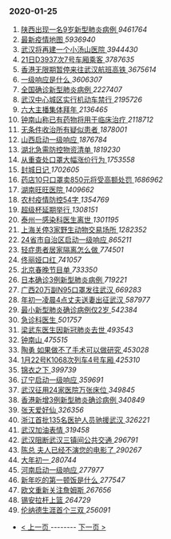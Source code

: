 ### 2020-01-25 
1. [ 陕西出现一名9岁新型肺炎病例 ](https://s.weibo.com/weibo?q=%23%E9%99%95%E8%A5%BF%E5%87%BA%E7%8E%B0%E4%B8%80%E5%90%8D9%E5%B2%81%E6%96%B0%E5%9E%8B%E8%82%BA%E7%82%8E%E7%97%85%E4%BE%8B%23&Refer=top) *9461764*
1. [ 最新疫情地图 ](https://s.weibo.com/weibo?q=%E6%9C%80%E6%96%B0%E7%96%AB%E6%83%85%E5%9C%B0%E5%9B%BE&Refer=top) *5936940*
1. [ 武汉将再建一个小汤山医院 ](https://s.weibo.com/weibo?q=%23%E6%AD%A6%E6%B1%89%E5%B0%86%E5%86%8D%E5%BB%BA%E4%B8%80%E4%B8%AA%E5%B0%8F%E6%B1%A4%E5%B1%B1%E5%8C%BB%E9%99%A2%23&Refer=top) *3944430*
1. [ 21日D3937次7号车厢乘客 ](https://s.weibo.com/weibo?q=21%E6%97%A5D3937%E6%AC%A17%E5%8F%B7%E8%BD%A6%E5%8E%A2%E4%B9%98%E5%AE%A2&Refer=top) *3787635*
1. [ 香港无限期暂停来往武汉航班高铁 ](https://s.weibo.com/weibo?q=%E9%A6%99%E6%B8%AF%E6%97%A0%E9%99%90%E6%9C%9F%E6%9A%82%E5%81%9C%E6%9D%A5%E5%BE%80%E6%AD%A6%E6%B1%89%E8%88%AA%E7%8F%AD%E9%AB%98%E9%93%81&Refer=top) *3675614*
1. [ 一级响应是什么 ](https://s.weibo.com/weibo?q=%E4%B8%80%E7%BA%A7%E5%93%8D%E5%BA%94%E6%98%AF%E4%BB%80%E4%B9%88&Refer=top) *3606307*
1. [ 全国确诊新型肺炎病例 ](https://s.weibo.com/weibo?q=%23%E5%85%A8%E5%9B%BD%E7%A1%AE%E8%AF%8A%E6%96%B0%E5%9E%8B%E8%82%BA%E7%82%8E%E7%97%85%E4%BE%8B%23&Refer=top) *2227407*
1. [ 武汉中心城区实行机动车禁行 ](https://s.weibo.com/weibo?q=%E6%AD%A6%E6%B1%89%E4%B8%AD%E5%BF%83%E5%9F%8E%E5%8C%BA%E5%AE%9E%E8%A1%8C%E6%9C%BA%E5%8A%A8%E8%BD%A6%E7%A6%81%E8%A1%8C&Refer=top) *2195726*
1. [ 六大主播集体拜年 ](https://s.weibo.com/weibo?q=%E5%85%AD%E5%A4%A7%E4%B8%BB%E6%92%AD%E9%9B%86%E4%BD%93%E6%8B%9C%E5%B9%B4&Refer=top) *2136465*
1. [ 钟南山称已有药物将用于临床治疗 ](https://s.weibo.com/weibo?q=%E9%92%9F%E5%8D%97%E5%B1%B1%E7%A7%B0%E5%B7%B2%E6%9C%89%E8%8D%AF%E7%89%A9%E5%B0%86%E7%94%A8%E4%BA%8E%E4%B8%B4%E5%BA%8A%E6%B2%BB%E7%96%97&Refer=top) *2118712*
1. [ 无条件收治所有疑似患者 ](https://s.weibo.com/weibo?q=%23%E6%97%A0%E6%9D%A1%E4%BB%B6%E6%94%B6%E6%B2%BB%E6%89%80%E6%9C%89%E7%96%91%E4%BC%BC%E6%82%A3%E8%80%85%23&Refer=top) *1878001*
1. [ 山西启动一级响应 ](https://s.weibo.com/weibo?q=%E5%B1%B1%E8%A5%BF%E5%90%AF%E5%8A%A8%E4%B8%80%E7%BA%A7%E5%93%8D%E5%BA%94&Refer=top) *1876784*
1. [ 湖北急需防控物资清单 ](https://s.weibo.com/weibo?q=%E6%B9%96%E5%8C%97%E6%80%A5%E9%9C%80%E9%98%B2%E6%8E%A7%E7%89%A9%E8%B5%84%E6%B8%85%E5%8D%95&Refer=top) *1819230*
1. [ 从重查处口罩大幅涨价行为 ](https://s.weibo.com/weibo?q=%23%E4%BB%8E%E9%87%8D%E6%9F%A5%E5%A4%84%E5%8F%A3%E7%BD%A9%E5%A4%A7%E5%B9%85%E6%B6%A8%E4%BB%B7%E8%A1%8C%E4%B8%BA%23&Refer=top) *1753558*
1. [ 封城日记 ](https://s.weibo.com/weibo?q=%23%E5%B0%81%E5%9F%8E%E6%97%A5%E8%AE%B0%23&Refer=top) *1702605*
1. [ 药店10只口罩卖850元将受高额处罚 ](https://s.weibo.com/weibo?q=%23%E8%8D%AF%E5%BA%9710%E5%8F%AA%E5%8F%A3%E7%BD%A9%E5%8D%96850%E5%85%83%E5%B0%86%E5%8F%97%E9%AB%98%E9%A2%9D%E5%A4%84%E7%BD%9A%23&Refer=top) *1686962*
1. [ 湖南旺旺医院 ](https://s.weibo.com/weibo?q=%E6%B9%96%E5%8D%97%E6%97%BA%E6%97%BA%E5%8C%BB%E9%99%A2&Refer=top) *1409662*
1. [ 农村疫情防控54字 ](https://s.weibo.com/weibo?q=%23%E5%86%9C%E6%9D%91%E7%96%AB%E6%83%85%E9%98%B2%E6%8E%A754%E5%AD%97%23&Refer=top) *1354769*
1. [ 超级杯延期举行 ](https://s.weibo.com/weibo?q=%E8%B6%85%E7%BA%A7%E6%9D%AF%E5%BB%B6%E6%9C%9F%E4%B8%BE%E8%A1%8C&Refer=top) *1308151*
1. [ 泰州一感染科医生离世 ](https://s.weibo.com/weibo?q=%23%E6%B3%B0%E5%B7%9E%E4%B8%80%E6%84%9F%E6%9F%93%E7%A7%91%E5%8C%BB%E7%94%9F%E7%A6%BB%E4%B8%96%23&Refer=top) *1301195*
1. [ 上海关停3家野生动物交易场所 ](https://s.weibo.com/weibo?q=%23%E4%B8%8A%E6%B5%B7%E5%85%B3%E5%81%9C3%E5%AE%B6%E9%87%8E%E7%94%9F%E5%8A%A8%E7%89%A9%E4%BA%A4%E6%98%93%E5%9C%BA%E6%89%80%23&Refer=top) *1282352*
1. [ 24省市自治区启动一级响应 ](https://s.weibo.com/weibo?q=%2324%E7%9C%81%E5%B8%82%E8%87%AA%E6%B2%BB%E5%8C%BA%E5%90%AF%E5%8A%A8%E4%B8%80%E7%BA%A7%E5%93%8D%E5%BA%94%23&Refer=top) *865211*
1. [ 轻症患者居家隔离怎么做 ](https://s.weibo.com/weibo?q=%E8%BD%BB%E7%97%87%E6%82%A3%E8%80%85%E5%B1%85%E5%AE%B6%E9%9A%94%E7%A6%BB%E6%80%8E%E4%B9%88%E5%81%9A&Refer=top) *774501*
1. [ 佟丽娅口红 ](https://s.weibo.com/weibo?q=%23%E4%BD%9F%E4%B8%BD%E5%A8%85%E5%8F%A3%E7%BA%A2%23&Refer=top) *741057*
1. [ 北京春晚节目单 ](https://s.weibo.com/weibo?q=%E5%8C%97%E4%BA%AC%E6%98%A5%E6%99%9A%E8%8A%82%E7%9B%AE%E5%8D%95&Refer=top) *733350*
1. [ 日本确诊3例新型肺炎病例 ](https://s.weibo.com/weibo?q=%23%E6%97%A5%E6%9C%AC%E7%A1%AE%E8%AF%8A3%E4%BE%8B%E6%96%B0%E5%9E%8B%E8%82%BA%E7%82%8E%E7%97%85%E4%BE%8B%23&Refer=top) *719221*
1. [ 广西20万副N95口罩发往武汉 ](https://s.weibo.com/weibo?q=%23%E5%B9%BF%E8%A5%BF20%E4%B8%87%E5%89%AFN95%E5%8F%A3%E7%BD%A9%E5%8F%91%E5%BE%80%E6%AD%A6%E6%B1%89%23&Refer=top) *669283*
1. [ 年初一凌晨4点丈夫送妻出征武汉 ](https://s.weibo.com/weibo?q=%23%E5%B9%B4%E5%88%9D%E4%B8%80%E5%87%8C%E6%99%A84%E7%82%B9%E4%B8%88%E5%A4%AB%E9%80%81%E5%A6%BB%E5%87%BA%E5%BE%81%E6%AD%A6%E6%B1%89%23&Refer=top) *587977*
1. [ 最小新型肺炎确诊病例仅2岁 ](https://s.weibo.com/weibo?q=%E6%9C%80%E5%B0%8F%E6%96%B0%E5%9E%8B%E8%82%BA%E7%82%8E%E7%A1%AE%E8%AF%8A%E7%97%85%E4%BE%8B%E4%BB%852%E5%B2%81&Refer=top) *542384*
1. [ 急诊科医生 ](https://s.weibo.com/weibo?q=%E6%80%A5%E8%AF%8A%E7%A7%91%E5%8C%BB%E7%94%9F&Refer=top) *501757*
1. [ 梁武东医生因新冠肺炎去世 ](https://s.weibo.com/weibo?q=%E6%A2%81%E6%AD%A6%E4%B8%9C%E5%8C%BB%E7%94%9F%E5%9B%A0%E6%96%B0%E5%86%A0%E8%82%BA%E7%82%8E%E5%8E%BB%E4%B8%96&Refer=top) *493543*
1. [ 钟南山 ](https://s.weibo.com/weibo?q=%E9%92%9F%E5%8D%97%E5%B1%B1&Refer=top) *475515*
1. [ 陶勇 如果做不了手术可以做研究 ](https://s.weibo.com/weibo?q=%E9%99%B6%E5%8B%87%20%E5%A6%82%E6%9E%9C%E5%81%9A%E4%B8%8D%E4%BA%86%E6%89%8B%E6%9C%AF%E5%8F%AF%E4%BB%A5%E5%81%9A%E7%A0%94%E7%A9%B6&Refer=top) *453028*
1. [ 1月22号K1068次列车4号车厢 ](https://s.weibo.com/weibo?q=1%E6%9C%8822%E5%8F%B7K1068%E6%AC%A1%E5%88%97%E8%BD%A64%E5%8F%B7%E8%BD%A6%E5%8E%A2&Refer=top) *425310*
1. [ 锦衣之下 ](https://s.weibo.com/weibo?q=%E9%94%A6%E8%A1%A3%E4%B9%8B%E4%B8%8B&Refer=top) *399739*
1. [ 辽宁启动一级响应 ](https://s.weibo.com/weibo?q=%E8%BE%BD%E5%AE%81%E5%90%AF%E5%8A%A8%E4%B8%80%E7%BA%A7%E5%93%8D%E5%BA%94&Refer=top) *359691*
1. [ 武汉征用24家医院万张床位 ](https://s.weibo.com/weibo?q=%E6%AD%A6%E6%B1%89%E5%BE%81%E7%94%A824%E5%AE%B6%E5%8C%BB%E9%99%A2%E4%B8%87%E5%BC%A0%E5%BA%8A%E4%BD%8D&Refer=top) *349845*
1. [ 香港新增3例新型肺炎确诊病例 ](https://s.weibo.com/weibo?q=%E9%A6%99%E6%B8%AF%E6%96%B0%E5%A2%9E3%E4%BE%8B%E6%96%B0%E5%9E%8B%E8%82%BA%E7%82%8E%E7%A1%AE%E8%AF%8A%E7%97%85%E4%BE%8B&Refer=top) *340849*
1. [ 张天爱好仙 ](https://s.weibo.com/weibo?q=%23%E5%BC%A0%E5%A4%A9%E7%88%B1%E5%A5%BD%E4%BB%99%23&Refer=top) *326356*
1. [ 浙江首批135名医护人员驰援武汉 ](https://s.weibo.com/weibo?q=%23%E6%B5%99%E6%B1%9F%E9%A6%96%E6%89%B9135%E5%90%8D%E5%8C%BB%E6%8A%A4%E4%BA%BA%E5%91%98%E9%A9%B0%E6%8F%B4%E6%AD%A6%E6%B1%89%23&Refer=top) *326221*
1. [ 武汉加油表情 ](https://s.weibo.com/weibo?q=%E6%AD%A6%E6%B1%89%E5%8A%A0%E6%B2%B9%E8%A1%A8%E6%83%85&Refer=top) *319458*
1. [ 武汉阻断武汉三镇间公共交通 ](https://s.weibo.com/weibo?q=%E6%AD%A6%E6%B1%89%E9%98%BB%E6%96%AD%E6%AD%A6%E6%B1%89%E4%B8%89%E9%95%87%E9%97%B4%E5%85%AC%E5%85%B1%E4%BA%A4%E9%80%9A&Refer=top) *296791*
1. [ 陈总 夫人已经不演您的电影了 ](https://s.weibo.com/weibo?q=%E9%99%88%E6%80%BB%20%E5%A4%AB%E4%BA%BA%E5%B7%B2%E7%BB%8F%E4%B8%8D%E6%BC%94%E6%82%A8%E7%9A%84%E7%94%B5%E5%BD%B1%E4%BA%86&Refer=top) *290267*
1. [ 大年初一 ](https://s.weibo.com/weibo?q=%23%E5%A4%A7%E5%B9%B4%E5%88%9D%E4%B8%80%23&Refer=top) *280744*
1. [ 河南启动一级响应 ](https://s.weibo.com/weibo?q=%E6%B2%B3%E5%8D%97%E5%90%AF%E5%8A%A8%E4%B8%80%E7%BA%A7%E5%93%8D%E5%BA%94&Refer=top) *277977*
1. [ 新年吃的第一顿饭是什么 ](https://s.weibo.com/weibo?q=%23%E6%96%B0%E5%B9%B4%E5%90%83%E7%9A%84%E7%AC%AC%E4%B8%80%E9%A1%BF%E9%A5%AD%E6%98%AF%E4%BB%80%E4%B9%88%23&Refer=top) *277547*
1. [ 欧文重新关注詹姆斯 ](https://s.weibo.com/weibo?q=%23%E6%AC%A7%E6%96%87%E9%87%8D%E6%96%B0%E5%85%B3%E6%B3%A8%E8%A9%B9%E5%A7%86%E6%96%AF%23&Refer=top) *267656*
1. [ 锡安拉杆上篮 ](https://s.weibo.com/weibo?q=%E9%94%A1%E5%AE%89%E6%8B%89%E6%9D%86%E4%B8%8A%E7%AF%AE&Refer=top) *264729*
1. [ 伦纳德生涯首个三双 ](https://s.weibo.com/weibo?q=%23%E4%BC%A6%E7%BA%B3%E5%BE%B7%E7%94%9F%E6%B6%AF%E9%A6%96%E4%B8%AA%E4%B8%89%E5%8F%8C%23&Refer=top) *256091* 

- [ < 上一页 ](https://github.com/able8/weibo-hot-record/blob/master/2020-01-24.md) -------- [ 下一页 > ](https://github.com/able8/weibo-hot-record/blob/master/2020-01-26.md)